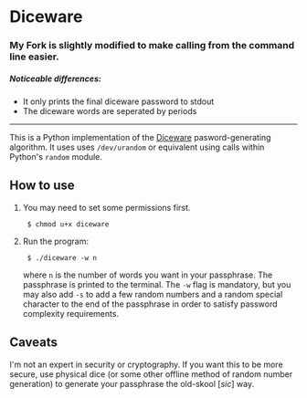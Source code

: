 Diceware
========

### My Fork is slightly modified to make calling from the command line easier.

##### Noticeable differences:
+ It only prints the final diceware password to stdout
+ The diceware words are seperated by periods

---------
This is a Python implementation of the [Diceware](http://world.std.com/~reinhold/diceware.html) pasword-generating algorithm. It uses uses `/dev/urandom` or
equivalent using calls within Python's `random` module.

How to use
----------

1. You may need to set some permissions first.

        $ chmod u+x diceware

2. Run the program:

        $ ./diceware -w n

    where `n` is the number of words you want in your passphrase. The passphrase is printed to the terminal. The `-w` flag is mandatory, but you may also add `-s` to add a few random numbers and a random special character to the end of the passphrase in order to satisfy password complexity requirements.

Caveats
-------

I'm not an expert in security or cryptography. If you want this to be more secure, use physical dice (or some other offline method of random number generation) to generate your passphrase the old-skool [_sic_] way.
